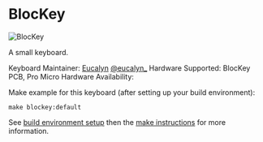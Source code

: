 # BlocKey

![BlocKey](https://i.imgur.com/VDdnuHo.jpg)

A small keyboard.

Keyboard Maintainer: [Eucalyn](https://github.com/eucalyn/) [@eucalyn_](https://twitter.com/eucalyn_)
Hardware Supported: BlocKey PCB, Pro Micro
Hardware Availability:

Make example for this keyboard (after setting up your build environment):

    make blockey:default

See [build environment setup](https://docs.qmk.fm/build_environment_setup.html) then the [make instructions](https://docs.qmk.fm/make_instructions.html) for more information.
